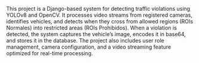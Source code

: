 This project is a Django-based system for detecting traffic violations using YOLOv8 and OpenCV. It processes video streams from registered cameras, identifies vehicles, and detects when they cross from allowed regions (ROIs Normales) into restricted areas (ROIs Prohibidos). When a violation is detected, the system captures the vehicle’s image, encodes it in base64, and stores it in the database. The project also includes user role management, camera configuration, and a video streaming feature optimized for real-time processing.
